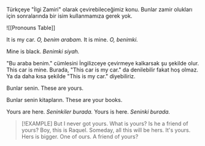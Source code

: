 Türkçeye "İlgi Zamiri" olarak çevirebileceğimiz konu. Bunlar zamir olukları için sonralarında bir isim kullanmamıza gerek yok.

![[Pronouns Table]]

It is my car. *O, benim arabam.*
It is mine. *O, benimki.*

Mine is black. *Benimki siyah.*

"Bu araba benim." cümlesini İngilizceye çevirmeye kalkarsak şu şekilde olur.
This car is mine. 
Burada, "This car is my car." da denilebilir fakat hoş olmaz. Ya da daha kısa şekilde "This is my car." diyebiliriz.

Bunlar senin.
These are yours.

Bunlar senin kitapların.
These are your books. 

Yours are here. *Seninkiler burada.*
Yours is here. *Seninki burada.*

> [!EXAMPLE]
> But I never got yours.
> What is yours?
> Is he a friend of yours?
> Boy, this is Raquel. Someday, all this will be hers.
> It's yours.
> Hers is bigger.
> One of ours.
> A friend of yours?
